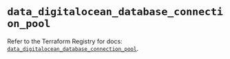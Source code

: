 # `data_digitalocean_database_connection_pool`

Refer to the Terraform Registry for docs: [`data_digitalocean_database_connection_pool`](https://registry.terraform.io/providers/digitalocean/digitalocean/2.63.0/docs/data-sources/database_connection_pool).
